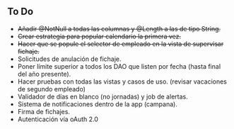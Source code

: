 ## To Do

* ~~Añadir @NotNull a todas las columnas y @Length a las de tipo String.~~
* ~~Crear estrategia para popular calendario la primera vez.~~
* ~~Hacer que se popule el selector de empleado en la vista de supervisar fichaje.~~
* Solicitudes de anulación de fichaje.
* Poner límite superior a todos los DAO que listen por fecha (hasta final del año presente).
* Hacer pruebas con todas las vistas y casos de uso. (revisar vacaciones de segundo empleado)
* Validador de días en blanco (no jornadas) y job de alertas.
* Sistema de notificaciones dentro de la app (campana).
* Firma de fichajes.
* Autenticación vía oAuth 2.0